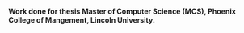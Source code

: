 #### Work done for thesis Master of Computer Science (MCS), Phoenix College of Mangement, Lincoln University.
